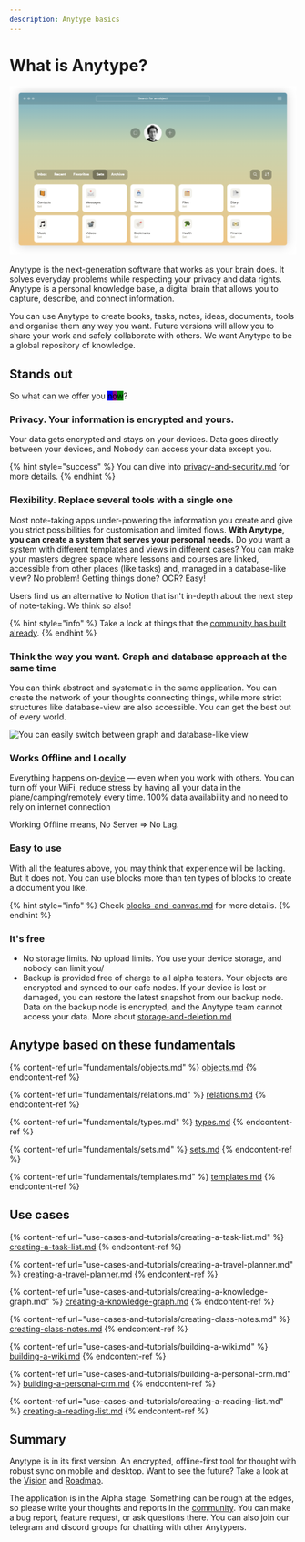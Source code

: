 ```yaml
---
description: Anytype basics
---
```


# What is Anytype?

![Home page](<.gitbook/assets/Screenshot 2021-11-05 at 18.45.31.png>)

Anytype is the next-generation software that works as your brain does. It solves everyday problems while respecting your privacy and data rights. Anytype is a personal knowledge base, a digital brain that allows you to capture, describe, and connect information.

You can use Anytype to create books, tasks, notes, ideas, documents, tools and organise them any way you want. Future versions will allow you to share your work and safely collaborate with others. We want Anytype to be a global repository of knowledge.

## Stands out

So what can we offer you <mark style="background-color:blue;">n</mark><mark style="background-color:purple;">o</mark><mark style="background-color:green;">w</mark>?

### Privacy. Your information is encrypted and yours.

Your data gets encrypted and stays on your devices. Data goes directly between your devices, and  Nobody can access your data except you.

{% hint style="success" %}
You can dive into [privacy-and-security.md](how-anytype-works/privacy-and-security.md "mention") for more details.
{% endhint %}

### Flexibility. Replace several tools with a single one

Most note-taking apps under-powering the information you create and give you strict possibilities for customisation and limited flows. **With Anytype, you can create a system that serves your personal needs.** Do you want a system with different templates and views in different cases? You can make your masters degree space where lessons and courses are linked, accessible from other places (like tasks) and, managed in a database-like view? No problem! Getting things done? OCR? Easy!

Users find us an alternative to Notion that isn't in-depth about the next step of note-taking. We think so also!

{% hint style="info" %}
Take a look at things that the [community has built already](https://community.anytype.io/t/picture-thread-sets-relations-types-and-templates/1507/65).
{% endhint %}

### Think the way you want. Graph and database approach at the same time

You can think abstract and systematic in the same application. You can create the network of your thoughts connecting things, while more strict structures like database-view are also accessible. You can get the best out of every world.

![You can easily switch between graph and database-like view](<.gitbook/assets/test (1).gif>)

### Works Offline and Locally

Everything happens on-[device](https://ipfs.io/ipfs/QmR7GSQM93Cx5eAg6a6yRzNde1FQv7uL6X1o4k7zrJa3LX/ipfs.draft3.pdf) — even when you work with others. You can turn off your WiFi, reduce stress by having all your data in the plane/camping/remotely every time. 100% data availability and no need to rely on internet connection

Working Offline means, No Server => No Lag. &#x20;

### Easy to use

With all the features above, you may think that experience will be lacking. But it does not. You can use blocks more than ten types of blocks to create a document you like.&#x20;

{% hint style="info" %}
Check [blocks-and-canvas.md](fundamentals/blocks-and-canvas.md "mention") for more details.
{% endhint %}

### It's free

* No storage limits. No upload limits. You use your device storage, and nobody can limit you/&#x20;
* Backup is provided free of charge to all alpha testers. Your objects are encrypted and synced to our cafe nodes. If your device is lost or damaged, you can restore the latest snapshot from our backup node. Data on the backup node is encrypted, and the Anytype team cannot access your data.  More about  [storage-and-deletion.md](how-anytype-works/storage-and-deletion.md "mention")

## Anytype based on these fundamentals

{% content-ref url="fundamentals/objects.md" %}
[objects.md](fundamentals/objects.md)
{% endcontent-ref %}

{% content-ref url="fundamentals/relations.md" %}
[relations.md](fundamentals/relations.md)
{% endcontent-ref %}

{% content-ref url="fundamentals/types.md" %}
[types.md](fundamentals/types.md)
{% endcontent-ref %}

{% content-ref url="fundamentals/sets.md" %}
[sets.md](fundamentals/sets.md)
{% endcontent-ref %}

{% content-ref url="fundamentals/templates.md" %}
[templates.md](fundamentals/templates.md)
{% endcontent-ref %}

## Use cases

{% content-ref url="use-cases-and-tutorials/creating-a-task-list.md" %}
[creating-a-task-list.md](use-cases-and-tutorials/creating-a-task-list.md)
{% endcontent-ref %}

{% content-ref url="use-cases-and-tutorials/creating-a-travel-planner.md" %}
[creating-a-travel-planner.md](use-cases-and-tutorials/creating-a-travel-planner.md)
{% endcontent-ref %}

{% content-ref url="use-cases-and-tutorials/creating-a-knowledge-graph.md" %}
[creating-a-knowledge-graph.md](use-cases-and-tutorials/creating-a-knowledge-graph.md)
{% endcontent-ref %}

{% content-ref url="use-cases-and-tutorials/creating-class-notes.md" %}
[creating-class-notes.md](use-cases-and-tutorials/creating-class-notes.md)
{% endcontent-ref %}

{% content-ref url="use-cases-and-tutorials/building-a-wiki.md" %}
[building-a-wiki.md](use-cases-and-tutorials/building-a-wiki.md)
{% endcontent-ref %}

{% content-ref url="use-cases-and-tutorials/building-a-personal-crm.md" %}
[building-a-personal-crm.md](use-cases-and-tutorials/building-a-personal-crm.md)
{% endcontent-ref %}

{% content-ref url="use-cases-and-tutorials/creating-a-reading-list.md" %}
[creating-a-reading-list.md](use-cases-and-tutorials/creating-a-reading-list.md)
{% endcontent-ref %}

## Summary

Anytype is in its first version. An encrypted, offline-first tool for thought with robust sync on mobile and desktop. Want to see the future? Take a look at the [Vision](https://vision.anytype.io) and [Roadmap](https://community.anytype.io/t/release-plan-a-general-roadmap/1283).

The application is in the Alpha stage. Something can be rough at the edges, so please write your thoughts and reports in the [community](https://community.anytype.io). You can make a bug report, feature request, or ask questions there. You can also join our telegram and discord groups for chatting with other Anytypers.
